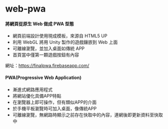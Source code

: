 # web-pwa

#### 將網頁從原生 Web 做成 PWA 型態
* 網頁前端設計使用現成模板，來源自 HTML5 UP
* 利用 WebGL 將用 Unity 製作的遊戲鑲嵌到 Web 上面
* 可離線瀏覽，並加入桌面如傳統 APP
* 首頁當中僅第一顆遊戲按鈕有內容

網址：https://finalpwa.firebaseapp.com/

#### PWA(Progressive Web Application)
* 漸進式網路應用程式
* 將網站優化具備APP特點
* 在瀏覽器上即可操作，但有類似APP的介面
* 於手機平板瀏覽時可加入桌面，像傳統APP
* 可離線瀏覽，無網路時顯示之前存在快取中的內容，連網後即更新資料至快取中

